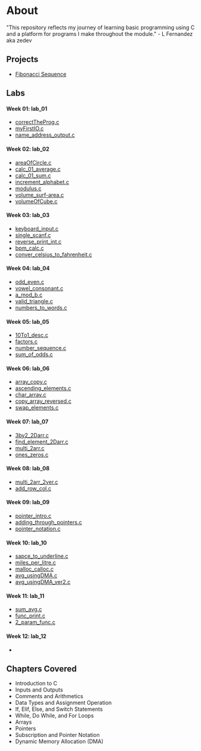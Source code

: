 # About

"This repository reflects my journey of learning basic programming using C and a platform for programs I make throughout the module." - L Fernandez aka zedev

## Projects
- [Fibonacci Sequence](https://github.com/vedez/C_Programming/blob/c57df1a85b7b346ef8ecd3d63cff8e17b336704c/Projects/Fibonacci_Sequence.c)

## Labs
#### Week 01: lab_01
- [correctTheProg.c](https://github.com/vedez/C_Programming/blob/2aaf86c0d2481b6f4b852d9fae367d13b170d6dd/Labs/lab_01/correctTheProg.c)
- [myFirstIO.c](https://github.com/vedez/C_Programming/blob/2aaf86c0d2481b6f4b852d9fae367d13b170d6dd/Labs/lab_01/myFirstIO.c)
- [name_address_output.c](https://github.com/vedez/C_Programming/blob/2aaf86c0d2481b6f4b852d9fae367d13b170d6dd/Labs/lab_01/name_address_output.c)

#### Week 02: lab_02
- [areaOfCircle.c](https://github.com/vedez/C_Programming/blob/2aaf86c0d2481b6f4b852d9fae367d13b170d6dd/Labs/lab_02/areaOfCircle.c)
- [calc_01_average.c](https://github.com/vedez/C_Programming/blob/2aaf86c0d2481b6f4b852d9fae367d13b170d6dd/Labs/lab_02/calc_01_average.c)
- [calc_01_sum.c](https://github.com/vedez/C_Programming/blob/2aaf86c0d2481b6f4b852d9fae367d13b170d6dd/Labs/lab_02/calc_01_sum.c)
- [increment_alphabet.c](https://github.com/vedez/C_Programming/blob/2aaf86c0d2481b6f4b852d9fae367d13b170d6dd/Labs/lab_02/increment_alphabet.c)
- [modulus.c](https://github.com/vedez/C_Programming/blob/2aaf86c0d2481b6f4b852d9fae367d13b170d6dd/Labs/lab_02/modulus.c)
- [volume_surf-area.c](https://github.com/vedez/C_Programming/blob/2aaf86c0d2481b6f4b852d9fae367d13b170d6dd/Labs/lab_02/volume_surf-area.c)
- [volumeOfCube.c](https://github.com/vedez/C_Programming/blob/2aaf86c0d2481b6f4b852d9fae367d13b170d6dd/Labs/lab_02/volumeOfCube.c)

#### Week 03: lab_03
- [keyboard_input.c](https://github.com/vedez/C_Programming/blob/dec8420e3ba3d00edf9f74cd2046547cfcb86ac3/Labs/lab_03/keyboard_input.c)
- [single_scanf.c](https://github.com/vedez/C_Programming/blob/dec8420e3ba3d00edf9f74cd2046547cfcb86ac3/Labs/lab_03/single_scanf.c)
- [reverse_print_int.c](https://github.com/vedez/C_Programming/blob/dec8420e3ba3d00edf9f74cd2046547cfcb86ac3/Labs/lab_03/reverse_print_int.c)
- [bpm_calc.c](https://github.com/vedez/C_Programming/blob/dec8420e3ba3d00edf9f74cd2046547cfcb86ac3/Labs/lab_03/bpm_calc.c)
- [conver_celsius_to_fahrenheit.c](https://github.com/vedez/C_Programming/blob/dec8420e3ba3d00edf9f74cd2046547cfcb86ac3/Labs/lab_03/conver_celsius_to_fahrenheit.c)

#### Week 04: lab_04
- [odd_even.c](https://github.com/vedez/C_Programming/blob/dec8420e3ba3d00edf9f74cd2046547cfcb86ac3/Labs/lab_04/odd_even.c)
- [vowel_consonant.c](https://github.com/vedez/C_Programming/blob/dec8420e3ba3d00edf9f74cd2046547cfcb86ac3/Labs/lab_04/vowel_consonant.c)
- [a_mod_b.c](https://github.com/vedez/C_Programming/blob/dec8420e3ba3d00edf9f74cd2046547cfcb86ac3/Labs/lab_04/a_mod_b.c)
- [valid_triangle.c](https://github.com/vedez/C_Programming/blob/dec8420e3ba3d00edf9f74cd2046547cfcb86ac3/Labs/lab_04/valid_triangle.c)
- [numbers_to_words.c](https://github.com/vedez/C_Programming/blob/dec8420e3ba3d00edf9f74cd2046547cfcb86ac3/Labs/lab_04/numbers_to_words.c)

#### Week 05: lab_05
- [10To1_desc.c](https://github.com/vedez/C_Programming/blob/dec8420e3ba3d00edf9f74cd2046547cfcb86ac3/Labs/lab_05/10To1_desc.c)
- [factors.c](https://github.com/vedez/C_Programming/blob/dec8420e3ba3d00edf9f74cd2046547cfcb86ac3/Labs/lab_05/factors.c)
- [number_sequence.c](https://github.com/vedez/C_Programming/blob/dec8420e3ba3d00edf9f74cd2046547cfcb86ac3/Labs/lab_05/number_sequence.c)
- [sum_of_odds.c](https://github.com/vedez/C_Programming/blob/dec8420e3ba3d00edf9f74cd2046547cfcb86ac3/Labs/lab_05/sum_of_odds.c)

#### Week 06: lab_06
- [array_copy.c](https://github.com/vedez/C_Programming/blob/dec8420e3ba3d00edf9f74cd2046547cfcb86ac3/Labs/lab_06/array_copy.c)
- [ascending_elements.c](https://github.com/vedez/C_Programming/blob/dec8420e3ba3d00edf9f74cd2046547cfcb86ac3/Labs/lab_06/ascending_elements.c)
- [char_array.c](https://github.com/vedez/C_Programming/blob/dec8420e3ba3d00edf9f74cd2046547cfcb86ac3/Labs/lab_06/char_array.c)
- [copy_array_reversed.c](https://github.com/vedez/C_Programming/blob/dec8420e3ba3d00edf9f74cd2046547cfcb86ac3/Labs/lab_06/copy_array_reversed.c)
- [swap_elements.c](https://github.com/vedez/C_Programming/blob/dec8420e3ba3d00edf9f74cd2046547cfcb86ac3/Labs/lab_06/swap_elements.c)

#### Week 07: lab_07
- [3by2_2Darr.c](https://github.com/vedez/C_Programming/blob/dec8420e3ba3d00edf9f74cd2046547cfcb86ac3/Labs/lab_07/3by2_2Darr.c)
- [find_element_2Darr.c](https://github.com/vedez/C_Programming/blob/dec8420e3ba3d00edf9f74cd2046547cfcb86ac3/Labs/lab_07/find_element_2Darr.c)
- [multi_2arr.c](https://github.com/vedez/C_Programming/blob/dec8420e3ba3d00edf9f74cd2046547cfcb86ac3/Labs/lab_07/multi_2arr.c)
- [ones_zeros.c](https://github.com/vedez/C_Programming/blob/dec8420e3ba3d00edf9f74cd2046547cfcb86ac3/Labs/lab_07/ones_zeros.c)

#### Week 08: lab_08
- [multi_2arr_2ver.c](https://github.com/vedez/C_Programming/blob/dec8420e3ba3d00edf9f74cd2046547cfcb86ac3/Labs/lab_08/multi_2arr_2ver.c)
- [add_row_col.c](https://github.com/vedez/C_Programming/blob/dec8420e3ba3d00edf9f74cd2046547cfcb86ac3/Labs/lab_08/add_row_col.c)

#### Week 09: lab_09
- [pointer_intro.c](https://github.com/vedez/C_Programming/blob/dec8420e3ba3d00edf9f74cd2046547cfcb86ac3/Labs/lab_09/pointer_intro.c)
- [adding_through_pointers.c](https://github.com/vedez/C_Programming/blob/dec8420e3ba3d00edf9f74cd2046547cfcb86ac3/Labs/lab_09/adding_through_pointers.c)
- [pointer_notation.c](https://github.com/vedez/C_Programming/blob/dec8420e3ba3d00edf9f74cd2046547cfcb86ac3/Labs/lab_09/pointer_notation.c)

#### Week 10: lab_10
- [sapce_to_underline.c](https://github.com/vedez/C_Programming/blob/dec8420e3ba3d00edf9f74cd2046547cfcb86ac3/Labs/lab_10/space_to_underline.c)
- [miles_per_litre.c](https://github.com/vedez/C_Programming/blob/dec8420e3ba3d00edf9f74cd2046547cfcb86ac3/Labs/lab_10/miles_per_litre.c)
- [malloc_calloc.c](https://github.com/vedez/C_Programming/blob/dec8420e3ba3d00edf9f74cd2046547cfcb86ac3/Labs/lab_10/malloc_calloc.c)
- [avg_usingDMA.c](https://github.com/vedez/C_Programming/blob/dec8420e3ba3d00edf9f74cd2046547cfcb86ac3/Labs/lab_10/avg_usingDMA.c)
- [avg_usingDMA_ver2.c](https://github.com/vedez/C_Programming/blob/dec8420e3ba3d00edf9f74cd2046547cfcb86ac3/Labs/lab_10/avg_usingDMA_ver2.c)

#### Week 11: lab_11
- [sum_avg.c](https://github.com/vedez/C_Programming/blob/e6f1c9330e9fcfa743628ff0a6d39e18d491e83d/Labs/lab_11/sum_avg.c)
- [func_print.c](https://github.com/vedez/C_Programming/blob/e6f1c9330e9fcfa743628ff0a6d39e18d491e83d/Labs/lab_11/func_print.c)
- [2_param_func.c](https://github.com/vedez/C_Programming/blob/e6f1c9330e9fcfa743628ff0a6d39e18d491e83d/Labs/lab_11/2_param_func.c)

#### Week 12: lab_12
-



## Chapters Covered
- Introduction to C
- Inputs and Outputs
- Comments and Arithmetics
- Data Types and Assignment Operation
- If, Elif, Else, and Switch Statements
- While, Do While, and For Loops
- Arrays
- Pointers
- Subscription and Pointer Notation
- Dynamic Memory Allocation (DMA)
